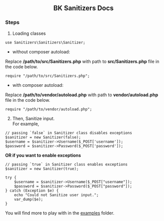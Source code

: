 <div class="card">
  <h2 align="center">BK Sanitizers Docs</h2>
</div>

<link rel="stylesheet" href="css/main.css" />

### Steps

1. Loading classes

```
use Sanitizers\Sanitizers\Sanitizer;
```

 * without composer autoload:

Replace **/path/to/src/Sanitizers.php** with path to **src/Sanitizers.php** file in the code below.

```
require "/path/to/src/Sanitizers.php";
```

 * with composer autoload:

Replace **/path/to/vendor/autoload.php** with path to **vendor/autoload.php** file in the code below.

```
require "/path/to/vendor/autoload.php";
```

2. Then, Sanitize input.<br>
For example,<br>

```
// passing `false` in Sanitizer class disables exceptions
$sanitizer = new Sanitizer(false);
$username = $sanitizer->Username($_POST['username']);
$password = $sanitizer->Password($_POST['password']);
```

<b>OR if you want to enable exceptions</b>

```
// passing `true` in Sanitizer class enables exceptions
$sanitizer = new Sanitizer(true);

try {
    $username = $sanitizer->Username($_POST["username"]);
    $password = $sanitizer->Password($_POST["password"]);
} catch (Exception $e) {
    echo "Could not Sanitize user input.";
    var_dump($e);
}
```

You will find more to play with in the [examples](https://github.com/PuneetGopinath/Sanitizers/tree/main/examples) folder.
